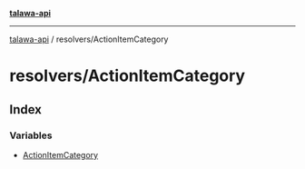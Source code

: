 [**talawa-api**](../../README.md)

***

[talawa-api](../../modules.md) / resolvers/ActionItemCategory

# resolvers/ActionItemCategory

## Index

### Variables

- [ActionItemCategory](variables/ActionItemCategory.md)
